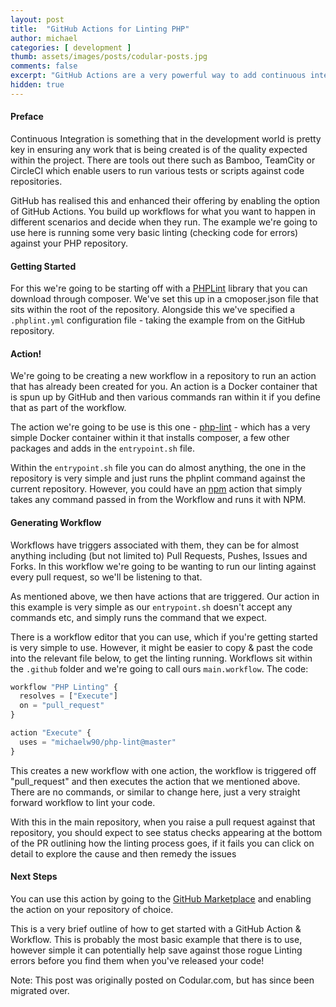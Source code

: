 ```yaml
---
layout: post
title:  "GitHub Actions for Linting PHP"
author: michael
categories: [ development ]
thumb: assets/images/posts/codular-posts.jpg
comments: false
excerpt: "GitHub Actions are a very powerful way to add continuous integration practices into your local code. Here we use PHP Linting to add confidence to our code."
hidden: true
---
```


#### Preface

Continuous Integration is something that in the development world is pretty key in ensuring any work that is being created is of the quality expected within the project. There are tools out there such as Bamboo, TeamCity or CircleCI which enable users to run various tests or scripts against code repositories.

GitHub has realised this and enhanced their offering by enabling the option of GitHub Actions. You build up workflows for what you want to happen in different scenarios and decide when they run. The example we're going to use here is running some very basic linting (checking code for errors) against your PHP repository.

#### Getting Started

For this we're going to be starting off with a [PHPLint](https://github.com/overtrue/phplint) library that you can download through composer. We've set this up in a cmoposer.json file that sits within the root of the repository. Alongside this we've specified a `.phplint.yml` configuration file - taking the example from on the GitHub repository.

#### Action!

We're going to be creating a new workflow in a repository to run an action that has already been created for you. An action is a Docker container that is spun up by GitHub and then various commands ran within it if you define that as part of the workflow. 

The action we're going to be use is this one - [php-lint](https://github.com/michaelw90/php-lint) - which has a very simple Docker container within it that installs composer, a few other packages and adds in the `entrypoint.sh` file. 

Within the `entrypoint.sh` file you can do almost anything, the one in the repository is very simple and just runs the phplint command against the current repository. However, you could have an [npm](https://github.com/actions/npm) action that simply takes any command passed in from the Workflow and runs it with NPM. 

#### Generating Workflow

Workflows have triggers associated with them, they can be for almost anything including (but not limited to) Pull Requests, Pushes, Issues and Forks. In this workflow we're going to be wanting to run our linting against every pull request, so we'll be listening to that. 

As mentioned above, we then have actions that are triggered. Our action in this example is very simple as our `entrypoint.sh` doesn't accept any commands etc, and simply runs the command that we expect. 

There is a workflow editor that you can use, which if you're getting started is very simple to use. However, it might be easier to copy & past the code into the relevant file below, to get the linting running.  Workflows sit within the `.github` folder and we're going to call ours `main.workflow`. The code:

```php
workflow "PHP Linting" {
  resolves = ["Execute"]
  on = "pull_request"
}

action "Execute" {
  uses = "michaelw90/php-lint@master"
}
```

This creates a new workflow with one action, the workflow is triggered off "pull_request" and then executes the action that we mentioned above. There are no commands, or similar to change here, just a very straight forward workflow to lint your code.

With this in the main repository, when you raise a pull request against that repository, you should expect to see status checks appearing at the bottom of the PR outlining how the linting process goes, if it fails you can click on detail to explore the cause and then remedy the issues


#### Next Steps

You can use this action by going to the [GitHub Marketplace](https://github.com/marketplace/actions/php-lint) and enabling the action on your repository of choice.

This is a very brief outline of how to get started with a GitHub Action & Workflow. This is probably the most basic example that there is to use, however simple it can potentially help save against those rogue Linting errors before you find them when you've released your code!


<div class='post-footer-note'>
Note: This post was originally posted on Codular.com, but has since been migrated over.
</div>